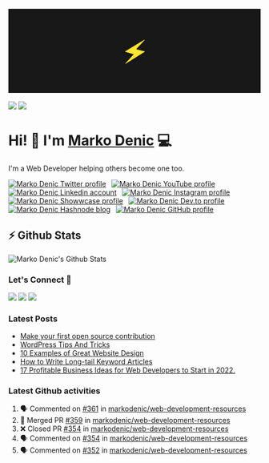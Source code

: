 ![Repository Banner](banner.png)

[![](https://komarev.com/ghpvc/?username=markoDenic&color=blue&label=Profile%20Views)](https://github.com/markoDenic/markoDenic)
[![](https://img.shields.io/github/followers/markoDenic?label=GitHub%20Followers)](https://github.com/markoDenic)

# Hi! 👋 I'm [Marko Denic](https://markodenic.com) 💻

I'm a Web Developer helping others become one too.


<!-- Socials -->
<a href="https://twitter.com/denicmarko"><img src="https://cdn.worldvectorlogo.com/logos/twitter-6.svg" title="Twitter" alt="Marko Denic Twitter profile" width="40"/></a>
&ensp;<a href="https://www.youtube.com/channel/UCRgyPAKycnp_kkpny_uZBcQ"><img src="https://cdn.worldvectorlogo.com/logos/youtube-icon.svg" title="YouTube" alt="Marko Denic YouTube profile" width="40"/></a>
&ensp;<a href="https://www.linkedin.com/in/marko-denic-full-stack-developer/"><img src="https://cdn.worldvectorlogo.com/logos/linkedin-icon-2.svg" title="Linkedin" alt="Marko Denic Linkedin account" width="30"/></a>
&ensp;<a href="https://www.instagram.com/markodenic1"><img src="https://cdn.worldvectorlogo.com/logos/instagram-5.svg" title="Instagram" alt="Marko Denic Instagram profile" width="30"/></a>
&ensp;<a href="https://www.showwcase.com/denicmarko"><img src="https://www.showwcase.com/favicon.png" title="Showwcase" alt="Marko Denic Showwcase profile" width="30"/></a>
&ensp;<a href="https://dev.to/denicmarko"><img src="https://cdn.worldvectorlogo.com/logos/devto.svg" title="DEV" alt="Marko Denic Dev.to profile" width="30"/></a>
&ensp;<a href="https://denic.hashnode.dev/"><img src="https://cdn.hashnode.com/res/hashnode/image/upload/v1611902473383/CDyAuTy75.png" title="Hashnode" alt="Marko Denic Hashnode blog" width="30"/></a>
&ensp;<a href="https://github.com/markodenic"><img src="https://cdn.worldvectorlogo.com/logos/github-icon-1.svg" title="GitHub" alt="Marko Denic GitHub profile" width="30"/></a>
<br>

## ⚡ Github Stats

![Marko Denic's Github Stats](https://github-readme-stats.vercel.app/api?username=markoDenic&theme=dark)

### Let's Connect 🔗

[![](https://img.shields.io/badge/linkedin-%230077B5.svg?&style=for-the-badge&logo=linkedin&logoColor=white0e76a8)](https://www.linkedin.com/in/marko-denic-full-stack-developer/)
[![](https://img.shields.io/badge/twitter-%230077B5.svg?&style=for-the-badge&logo=twitter&logoColor=white&color=00acee)](https://twitter.com/denicmarko) 
[![](https://img.shields.io/badge/instagram-%230077B5.svg?&style=for-the-badge&logo=instagram&logoColor=white&color=8a3ab9)](https://www.instagram.com/markodenic1/)

### Latest Posts
<!-- BLOG-POST-LIST:START -->
- [Make your first open source contribution](https://markodenic.com/make-your-first-open-source-contribution/)
- [WordPress Tips And Tricks](https://markodenic.com/wordpress-tips-and-tricks/)
- [10 Examples of Great Website Design](https://markodenic.com/10-examples-of-great-website-design/)
- [How to Write Long-tail Keyword Articles](https://markodenic.com/how-to-write-long-tail-keyword-articles/)
- [17 Profitable Business Ideas for Web Developers to Start in 2022.](https://markodenic.com/17-profitable-business-ideas-for-web-developers-to-start-in-2022/)
<!-- BLOG-POST-LIST:END -->

### Latest Github activities
<!--START_SECTION:activity-->
1. 🗣 Commented on [#361](https://github.com/markodenic/web-development-resources/issues/361) in [markodenic/web-development-resources](https://github.com/markodenic/web-development-resources)
2. 🎉 Merged PR [#359](https://github.com/markodenic/web-development-resources/pull/359) in [markodenic/web-development-resources](https://github.com/markodenic/web-development-resources)
3. ❌ Closed PR [#354](https://github.com/markodenic/web-development-resources/pull/354) in [markodenic/web-development-resources](https://github.com/markodenic/web-development-resources)
4. 🗣 Commented on [#354](https://github.com/markodenic/web-development-resources/issues/354) in [markodenic/web-development-resources](https://github.com/markodenic/web-development-resources)
5. 🗣 Commented on [#352](https://github.com/markodenic/web-development-resources/issues/352) in [markodenic/web-development-resources](https://github.com/markodenic/web-development-resources)
<!--END_SECTION:activity-->

